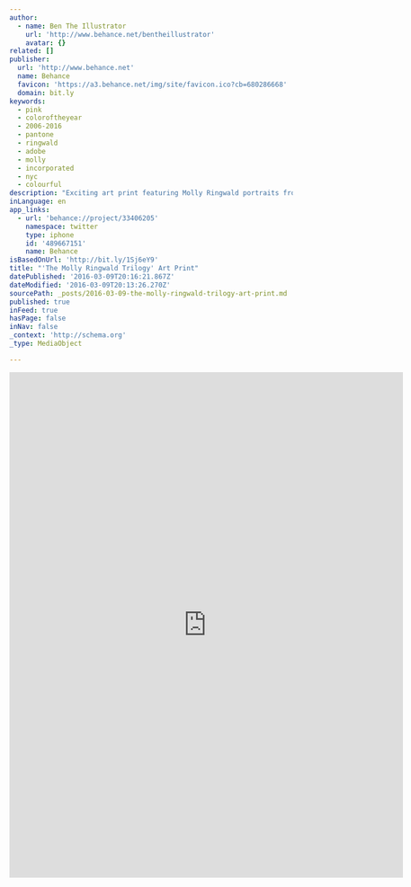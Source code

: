```yaml
---
author:
  - name: Ben The Illustrator
    url: 'http://www.behance.net/bentheillustrator'
    avatar: {}
related: []
publisher:
  url: 'http://www.behance.net'
  name: Behance
  favicon: 'https://a3.behance.net/img/site/favicon.ico?cb=680286668'
  domain: bit.ly
keywords:
  - pink
  - coloroftheyear
  - 2006-2016
  - pantone
  - ringwald
  - adobe
  - molly
  - incorporated
  - nyc
  - colourful
description: "Exciting art print featuring Molly Ringwald portraits from 3 classic 1980s John Hughes movies using Pantone's Color of the Year 2016."
inLanguage: en
app_links:
  - url: 'behance://project/33406205'
    namespace: twitter
    type: iphone
    id: '489667151'
    name: Behance
isBasedOnUrl: 'http://bit.ly/1Sj6eY9'
title: "'The Molly Ringwald Trilogy' Art Print"
datePublished: '2016-03-09T20:16:21.867Z'
dateModified: '2016-03-09T20:13:26.270Z'
sourcePath: _posts/2016-03-09-the-molly-ringwald-trilogy-art-print.md
published: true
inFeed: true
hasPage: false
inNav: false
_context: 'http://schema.org'
_type: MediaObject

---
```

<iframe src="http://cdn.embedly.com/widgets/media.html?src=https%3A%2F%2Fwww.behance.net%2Fgallery%2F33406205%2FThe-Molly-Ringwald-Trilogy-Art-Print%3Fiframe%3D1&amp;url=https%3A%2F%2Fwww.behance.net%2Fgallery%2F33406205%2FThe-Molly-Ringwald-Trilogy-Art-Print%3Fscid%3Dsocial58893956%26adbid%3D705142503268220928%26adbpl%3Dtw%26adbpr%3D23822236&amp;image=https%3A%2F%2Fmir-s3-cdn-cf.behance.net%2Fprojects%2F404%2F9c766a33406205.Y3JvcCwxNDI5LDExMTcsODQsNjE4.jpg&amp;key=b7d04c9b404c499eba89ee7072e1c4f7&amp;type=text%2Fhtml&amp;scroll=auto&amp;schema=behance" width="700" height="900" scrolling="auto" frameborder="0" allowfullscreen="allowfullscreen" style=""></iframe>